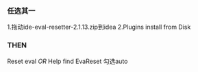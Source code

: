 ### 任选其一
1.拖动ide-eval-resetter-2.1.13.zip到idea
2.Plugins install from Disk
### THEN
Reset eval _OR_ Help find EvaReset
勾选auto